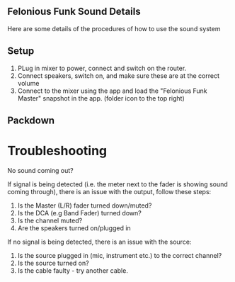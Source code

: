 ## Felonious Funk Sound Details
Here are some details of the procedures of how to use the sound system

## Setup
1. PLug in mixer to power, connect and switch on the router.
2. Connect speakers, switch on, and make sure these are at the correct volume
3. Connect to the mixer using the app and load the "Felonious Funk Master" snapshot in the app. (folder icon to the top right)


## Packdown


# Troubleshooting
No sound coming out?

If signal is being detected (i.e. the meter next to the fader is showing sound coming through), there is an issue with the output, follow these steps:
1. Is the Master (L/R) fader turned down/muted?
2. Is the DCA (e.g Band Fader) turned down?
3. Is the channel muted?
4. Are the speakers turned on/plugged in

If no signal is being detected, there is an issue with the source:
1. Is the source plugged in (mic, instrument etc.) to the correct channel?
2. Is the source turned on?
3. Is the cable faulty - try another cable.
